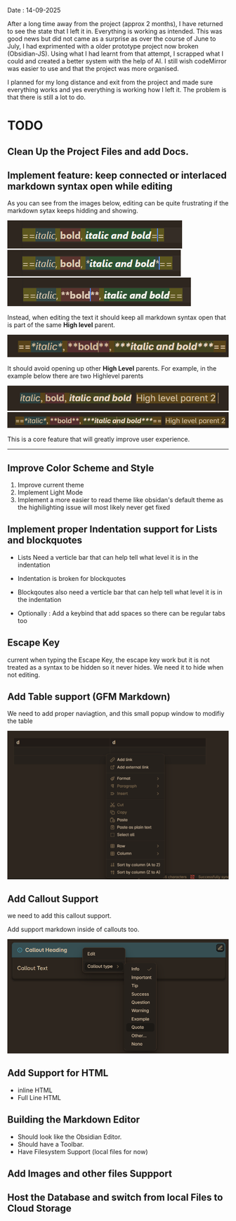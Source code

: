Date : 14-09-2025

After a long time away from the project (approx 2 months), I have returned to see the state that I left it in. Everything is working as intended. This was good news but did not came as a surprise as over the course of June to July, I had exprimented with a older prototype project now broken (Obsidian-JS). Using what I had learnt from that attempt, I scrapped what I could and created a better system with the help of AI. I still wish codeMirror was easier to use and that the project was more organised. 

I planned for my long distance and exit from the project and made sure everything works and yes everything is working how I left it. The problem is that there is still a lot to do.


# TODO

## Clean Up the Project Files and add Docs.



## Implement feature: keep connected or interlaced markdown syntax open while editing

As you can see from the images below, editing can be quite frustrating if the markdown sytax keeps hidding and showing. 

![alt text](image.png)
![alt text](image-1.png)
![alt text](image-2.png)

Instead, when editing the text it should keep all markdown syntax open that is part of the same **High level** parent.

![alt text](image-3.png)

It should avoid opening up other **High Level** parents. For example, in the example below there are two Highlevel parents

![alt text](image-4.png)
![alt text](image-5.png)


This is a core feature that will greatly improve user experience. 

---

## Improve Color Scheme and Style

1. Improve current theme
2. Implement Light Mode
3. Implement a more easier to read theme like obsidan's default theme as the highilighting issue will most likely never get fixed


## Implement proper Indentation support for Lists and blockquotes

- Lists Need a verticle bar that can help tell what level it is in the indentation

- Indentation is broken for blockquotes

- Blockqoutes also need a verticle bar that can help tell what level it is in the indentation

- Optionally : Add a keybind that add spaces so there can be regular tabs too 

## Escape Key

current when typing the Escape Key, the escape key work but it is not treated as a syntax to be hidden so it never hides. We need it to hide when not editing.


## Add Table support (GFM Markdown)

We need to add proper naviagtion, and this small popup window to modifiy the table

![alt text](image-6.png)


## Add Callout Support 

we need to add this callout support.

Add support markdown inside of callouts too.

![alt text](image-7.png)

## Add Support for HTML

- inline HTML
- Full Line HTML


## Building the Markdown Editor

- Should look like the Obsidian Editor.
- Should have a Toolbar.
- Have Filesystem Support (local files for now)

## Add Images and other files Suppport

## Host the Database and switch from local Files to Cloud Storage